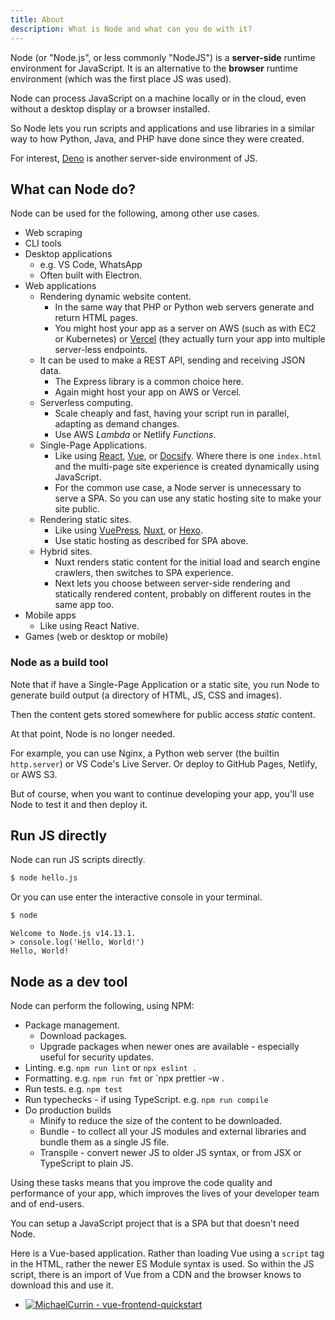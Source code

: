 ```yaml
---
title: About
description: What is Node and what can you do with it?
---
```


Node (or "Node.js", or less commonly "NodeJS") is a **server-side** runtime environment for JavaScript. It is an alternative to the **browser** runtime environment (which was the first place JS was used).

Node can process JavaScript on a machine locally or in the cloud, even without a desktop display or a browser installed.

So Node lets you run scripts and applications and use libraries in a similar way to how Python, Java, and PHP have done since they were created.

For interest, [Deno][] is another server-side environment of JS. 

[Deno]: https://michaelcurrin.github.io/dev-resources/resources/javascript/deno/


## What can Node do?

Node can be used for the following, among other use cases.

- Web scraping
- CLI tools
- Desktop applications
    - e.g. VS Code, WhatsApp
    - Often built with Electron.
- Web applications
    - Rendering dynamic website content.
        - In the same way that PHP or Python web servers generate and return HTML pages.
        - You might host your app as a server on AWS (such as with EC2 or Kubernetes) or [Vercel](https://vercel.com/) (they actually turn your app into multiple server-less endpoints.
    - It can be used to make a REST API, sending and receiving JSON data. 
        - The Express library is a common choice here.
        - Again might host your app on AWS or Vercel.
    - Serverless computing.
        - Scale cheaply and fast, having your script run in parallel, adapting as demand changes.
        - Use AWS _Lambda_ or Netlify _Functions_.
    - Single-Page Applications. 
        - Like using [React](https://github.com/MichaelCurrin/react-quickstart), [Vue](https://github.com/MichaelCurrin/vue-quickstart), or [Docsify](https://github.com/MichaelCurrin/docsify-js-template). Where there is one `index.html` and the multi-page site experience is created dynamically using JavaScript.
        - For the common use case, a Node server is unnecessary to serve a SPA. So you can use any static hosting site to make your site public.
    - Rendering static sites. 
        - Like using [VuePress](https://github.com/MichaelCurrin/vuepress-quickstart), [Nuxt](https://github.com/MichaelCurrin/nuxt-default-quickstart), or [Hexo](https://github.com/MichaelCurrin/hexo-quickstart).
        - Use static hosting as described for SPA above.
    - Hybrid sites.
        - Nuxt renders static content for the initial load and search engine crawlers, then switches to SPA experience.
        - Next lets you choose between server-side rendering and statically rendered content, probably on different routes in the same app too.
- Mobile apps
    - Like using React Native.
- Games (web or desktop or mobile)

### Node as a build tool

Note that if have a Single-Page Application or a static site, you run Node to generate build output (a directory of HTML, JS, CSS and images).

Then the content gets stored somewhere for public access _static_ content.

At that point, Node is no longer needed.

For example, you can use Nginx, a Python web server (the builtin `http.server`) or VS Code's Live Server. Or deploy to GitHub Pages, Netlify, or AWS S3.

But of course, when you want to continue developing your app, you'll use Node to test it and then deploy it.


## Run JS directly

Node can run JS scripts directly.

```sh
$ node hello.js
```

Or you can use enter the interactive console in your terminal.

```sh
$ node
```
```
Welcome to Node.js v14.13.1.
> console.log('Hello, World!')
Hello, World!
```


## Node as a dev tool

Node can perform the following, using NPM:

- Package management.
    - Download packages.
    - Upgrade packages when newer ones are available - especially useful for security updates.
- Linting. e.g. `npm run lint` or `npx eslint .`
- Formatting. e.g. `npm run fmt` or `npx prettier -w .
- Run tests. e.g. `npm test`
- Run typechecks - if using TypeScript. e.g. `npm run compile`
- Do production builds
    - Minify to reduce the size of the content to be downloaded.
    - Bundle - to collect all your JS modules and external libraries and bundle them as a single JS file.
    - Transpile - convert newer JS to older JS syntax, or from JSX or TypeScript to plain JS.

Using these tasks means that you improve the code quality and performance of your app, which improves the lives of your developer team and of end-users.

You can setup a JavaScript project that is a SPA but that doesn't need Node.

Here is a Vue-based application. Rather than loading Vue using a `script` tag in the HTML, rather the newer ES Module syntax is used. So within the JS script, there is an import of Vue from a CDN and the browser knows to download this and use it.

- [![MichaelCurrin - vue-frontend-quickstart](https://img.shields.io/static/v1?label=MichaelCurrin&message=vue-frontend-quickstart&color=blue&logo=github)](https://github.com/MichaelCurrin/vue-frontend-quickstart)
